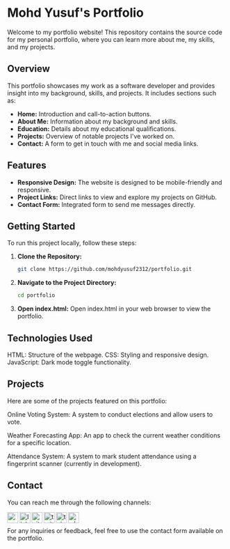 # Mohd Yusuf's Portfolio

Welcome to my portfolio website! This repository contains the source code for my personal portfolio, where you can learn more about me, my skills, and my projects. 

## Overview

This portfolio showcases my work as a software developer and provides insight into my background, skills, and projects. It includes sections such as:

- **Home:** Introduction and call-to-action buttons.
- **About Me:** Information about my background and skills.
- **Education:** Details about my educational qualifications.
- **Projects:** Overview of notable projects I've worked on.
- **Contact:** A form to get in touch with me and social media links.

## Features

- **Responsive Design:** The website is designed to be mobile-friendly and responsive.
- **Project Links:** Direct links to view and explore my projects on GitHub.
- **Contact Form:** Integrated form to send me messages directly.

## Getting Started

To run this project locally, follow these steps:

1. **Clone the Repository:**
   ```bash
   git clone https://github.com/mohdyusuf2312/portfolio.git

2. **Navigate to the Project Directory:**
   ```bash
   cd portfolio
3. **Open index.html:**
   Open index.html in your web browser to view the portfolio.

## Technologies Used
  HTML: Structure of the webpage.
  CSS: Styling and responsive design.
  JavaScript: Dark mode toggle functionality.

## Projects
Here are some of the projects featured on this portfolio:

Online Voting System: A system to conduct elections and allow users to vote.

Weather Forecasting App: An app to check the current weather conditions for a specific location.

Attendance System: A system to mark student attendance using a fingerprint scanner (currently in development).


## Contact
You can reach me through the following channels:

[<img align="left" alt="gmail_icon" color="white" width="25px" src="https://cdn.jsdelivr.net/npm/simple-icons@v3/icons/gmail.svg" />][gmail]
[<img align="left" alt="linkedIn_icon" width="25px" src="https://cdn.jsdelivr.net/npm/simple-icons@v3/icons/linkedin.svg" />][linkedin]
[<img align="left" alt="github_icon" width="25px" src="https://cdn.jsdelivr.net/npm/simple-icons@v3/icons/github.svg" />][github]
[<img align="left" alt="twitter_icon" width="25px" src="https://cdn.jsdelivr.net/npm/simple-icons@v3/icons/twitter.svg" />][twitter]
[<img align="left" alt="telegram_icon" width="25px" src="https://cdn.jsdelivr.net/npm/simple-icons@v3/icons/telegram.svg" />][telegram]
[<img align="left" alt="whatsapp_icon" width="25px" src="https://cdn.jsdelivr.net/npm/simple-icons@v3/icons/whatsapp.svg" />][whatsapp]

[gmail]: https://mohdyusufr@gmail.com
[linkedin]: https://www.linkedin.com/in/mohdyusuf2312/
[github]: https://www.github.com/mohdyusuf2312/
[twitter]: https://www.twitter.com/mohdyusuf2312/
[telegram]: https://t.me/MOHD0YUSUF
[whatsapp]: https://api.whatsapp.com/send?phone=919084662330
<br>
<br>
For any inquiries or feedback, feel free to use the contact form available on the portfolio.
